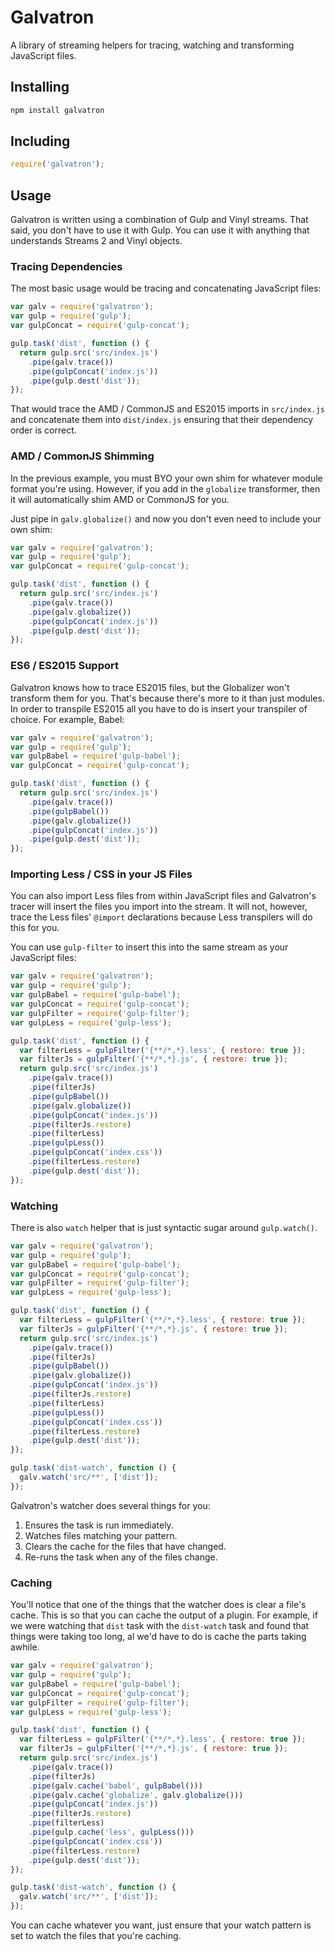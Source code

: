 # Galvatron

A library of streaming helpers for tracing, watching and transforming JavaScript files.

## Installing

```sh
npm install galvatron
```

## Including

```js
require('galvatron');
```

## Usage

Galvatron is written using a combination of Gulp and Vinyl streams. That said, you don't have to use it with Gulp. You can use it with anything that understands Streams 2 and Vinyl objects.

### Tracing Dependencies

The most basic usage would be tracing and concatenating JavaScript files:

```js
var galv = require('galvatron');
var gulp = require('gulp');
var gulpConcat = require('gulp-concat');

gulp.task('dist', function () {
  return gulp.src('src/index.js')
    .pipe(galv.trace())
    .pipe(gulpConcat('index.js'))
    .pipe(gulp.dest('dist'));
});
```

That would trace the AMD / CommonJS and ES2015 imports in `src/index.js` and concatenate them into `dist/index.js` ensuring that their dependency order is correct.

### AMD / CommonJS Shimming

In the previous example, you must BYO your own shim for whatever module format you're using. However, if you add in the `globalize` transformer, then it will automatically shim AMD or CommonJS for you.

Just pipe in `galv.globalize()` and now you don't even need to include your own shim:

```js
var galv = require('galvatron');
var gulp = require('gulp');
var gulpConcat = require('gulp-concat');

gulp.task('dist', function () {
  return gulp.src('src/index.js')
    .pipe(galv.trace())
    .pipe(galv.globalize())
    .pipe(gulpConcat('index.js'))
    .pipe(gulp.dest('dist'));
});
```

### ES6 / ES2015 Support

Galvatron knows how to trace ES2015 files, but the Globalizer won't transform them for you. That's because there's more to it than just modules. In order to transpile ES2015 all you have to do is insert your transpiler of choice. For example, Babel:

```js
var galv = require('galvatron');
var gulp = require('gulp');
var gulpBabel = require('gulp-babel');
var gulpConcat = require('gulp-concat');

gulp.task('dist', function () {
  return gulp.src('src/index.js')
    .pipe(galv.trace())
    .pipe(gulpBabel())
    .pipe(galv.globalize())
    .pipe(gulpConcat('index.js'))
    .pipe(gulp.dest('dist'));
});
```

### Importing Less / CSS in your JS Files

You can also import Less files from within JavaScript files and Galvatron's tracer will insert the files you import into the stream. It will not, however, trace the Less files' `@import` declarations because Less transpilers will do this for you.

You can use `gulp-filter` to insert this into the same stream as your JavaScript files:

```js
var galv = require('galvatron');
var gulp = require('gulp');
var gulpBabel = require('gulp-babel');
var gulpConcat = require('gulp-concat');
var gulpFilter = require('gulp-filter');
var gulpLess = require('gulp-less');

gulp.task('dist', function () {
  var filterLess = gulpFilter('{**/*,*}.less', { restore: true });
  var filterJs = gulpFilter('{**/*,*}.js', { restore: true });
  return gulp.src('src/index.js')
    .pipe(galv.trace())
    .pipe(filterJs)
    .pipe(gulpBabel())
    .pipe(galv.globalize())
    .pipe(gulpConcat('index.js'))
    .pipe(filterJs.restore)
    .pipe(filterLess)
    .pipe(gulpLess())
    .pipe(gulpConcat('index.css'))
    .pipe(filterLess.restore)
    .pipe(gulp.dest('dist'));
});
```

### Watching

There is also `watch` helper that is just syntactic sugar around `gulp.watch()`.

```js
var galv = require('galvatron');
var gulp = require('gulp');
var gulpBabel = require('gulp-babel');
var gulpConcat = require('gulp-concat');
var gulpFilter = require('gulp-filter');
var gulpLess = require('gulp-less');

gulp.task('dist', function () {
  var filterLess = gulpFilter('{**/*,*}.less', { restore: true });
  var filterJs = gulpFilter('{**/*,*}.js', { restore: true });
  return gulp.src('src/index.js')
    .pipe(galv.trace())
    .pipe(filterJs)
    .pipe(gulpBabel())
    .pipe(galv.globalize())
    .pipe(gulpConcat('index.js'))
    .pipe(filterJs.restore)
    .pipe(filterLess)
    .pipe(gulpLess())
    .pipe(gulpConcat('index.css'))
    .pipe(filterLess.restore)
    .pipe(gulp.dest('dist'));
});

gulp.task('dist-watch', function () {
  galv.watch('src/**', ['dist']);
});
```

Galvatron's watcher does several things for you:

1. Ensures the task is run immediately.
2. Watches files matching your pattern.
3. Clears the cache for the files that have changed.
4. Re-runs the task when any of the files change.

### Caching

You'll notice that one of the things that the watcher does is clear a file's cache. This is so that you can cache the output of a plugin. For example, if we were watching that `dist` task with the `dist-watch` task and found that things were taking too long, al we'd have to do is cache the parts taking awhile.

```js
var galv = require('galvatron');
var gulp = require('gulp');
var gulpBabel = require('gulp-babel');
var gulpConcat = require('gulp-concat');
var gulpFilter = require('gulp-filter');
var gulpLess = require('gulp-less');

gulp.task('dist', function () {
  var filterLess = gulpFilter('{**/*,*}.less', { restore: true });
  var filterJs = gulpFilter('{**/*,*}.js', { restore: true });
  return gulp.src('src/index.js')
    .pipe(galv.trace())
    .pipe(filterJs)
    .pipe(galv.cache('babel', gulpBabel()))
    .pipe(galv.cache('globalize', galv.globalize()))
    .pipe(gulpConcat('index.js'))
    .pipe(filterJs.restore)
    .pipe(filterLess)
    .pipe(gulp.cache('less', gulpLess()))
    .pipe(gulpConcat('index.css'))
    .pipe(filterLess.restore)
    .pipe(gulp.dest('dist'));
});

gulp.task('dist-watch', function () {
  galv.watch('src/**', ['dist']);
});
```

You can cache whatever you want, just ensure that your watch pattern is set to watch the files that you're caching.
